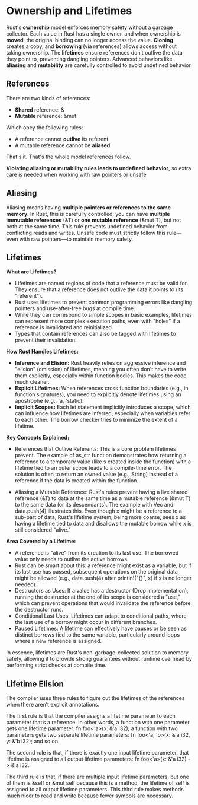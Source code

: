 # Ownership and Lifetimes

Rust's **ownership** model enforces memory safety without a garbage collector.
Each value in Rust has a single owner, and when ownership is **moved**,
the original binding can no longer access the value. **Cloning** creates a copy,
and **borrowing** (via references) allows access without taking ownership.
The **lifetimes** ensure references don’t outlive the data they point to,
preventing dangling pointers. Advanced behaviors like **aliasing**
and **mutability** are carefully controlled to avoid undefined behavior.

## References

There are two kinds of references:

* **Shared** reference: &
* **Mutable** reference: &mut

Which obey the following rules:

* A reference cannot **outlive** its referent
* A mutable reference cannot be **aliased**

That's it. That's the whole model references follow.

**Violating aliasing or mutability rules leads to undefined behavior**,
so extra care is needed when working with raw pointers or unsafe

## Aliasing

Aliasing means having **multiple pointers or references to the same memory**.
In Rust, this is carefully controlled: you can have **multiple immutable references** (&T)
or **one mutable reference** (&mut T), but not both at the same time. This rule prevents
undefined behavior from conflicting reads and writes.
Unsafe code must strictly follow this rule—even with raw pointers—to maintain memory safety.

## Lifetimes

**What are Lifetimes?**

* Lifetimes are named regions of code that a reference must be valid for. They ensure that a reference does not outlive
  the data it points to (its "referent").
* Rust uses lifetimes to prevent common programming errors like dangling pointers and use-after-free bugs at compile
  time.
* While they can correspond to simple scopes in basic examples, lifetimes can represent more complex execution paths,
  even with "holes" if a reference is invalidated and reinitialized.
* Types that contain references can also be tagged with lifetimes to prevent their invalidation.

**How Rust Handles Lifetimes:**

* **Inference and Elision:** Rust heavily relies on aggressive inference and "elision" (omission) of lifetimes, meaning
  you
  often don't have to write them explicitly, especially within function bodies. This makes the code much cleaner.
* **Explicit Lifetimes:** When references cross function boundaries (e.g., in function signatures), you need to
  explicitly
  denote lifetimes using an apostrophe (e.g., 'a, 'static).
* **Implicit Scopes:** Each let statement implicitly introduces a scope, which can influence how lifetimes are inferred,
  especially when variables refer to each other. The borrow checker tries to minimize the extent of a lifetime.

**Key Concepts Explained:**

* References that Outlive Referents: This is a core problem lifetimes prevent. The example of as_str function
  demonstrates how returning a reference to a temporary value (like s created inside the function) with a lifetime tied
  to an outer scope leads to a compile-time error. The solution is often to return an owned value (e.g., String) instead
  of a reference if the data is created within the function.

* Aliasing a Mutable Reference: Rust's rules prevent having a live shared reference (&T) to data at the same time as a
  mutable reference (&mut T) to the same data (or its descendants). The example with Vec and data.push(4) illustrates
  this. Even though x might be a reference to a sub-part of data, Rust's lifetime system, being more coarse, sees x as
  having a lifetime tied to data and disallows the mutable borrow while x is still considered "alive."

**Area Covered by a Lifetime:**

* A reference is "alive" from its creation to its last use. The borrowed value only needs to outlive the active borrows.
* Rust can be smart about this: a reference might exist as a variable, but if its last use has passed, subsequent
  operations on the original data might be allowed (e.g., data.push(4) after println!("{}", x) if x is no longer
  needed).
* Destructors as Uses: If a value has a destructor (Drop implementation), running the destructor at the end of its scope
  is considered a "use," which can prevent operations that would invalidate the reference before the destructor runs.
* Conditional Last Uses: Lifetimes can adapt to conditional paths, where the last use of a borrow might occur in
  different branches.
* Paused Lifetimes: A lifetime can effectively have pauses or be seen as distinct borrows tied to the same variable,
  particularly around loops where a new reference is assigned.

In essence, lifetimes are Rust's non-garbage-collected solution to memory safety, allowing it to provide strong
guarantees without runtime overhead by performing strict checks at compile time.

## Lifetime Elision

The compiler uses three rules to figure out the lifetimes of the references
when there aren’t explicit annotations.

The first rule is that the compiler assigns a lifetime parameter to each parameter that’s a reference. In other words, a
function with one parameter gets one lifetime parameter: fn foo<'a>(x: &'a i32); a function with two parameters gets two
separate lifetime parameters: fn foo<'a, 'b>(x: &'a i32, y: &'b i32); and so on.

The second rule is that, if there is exactly one input lifetime parameter, that lifetime is assigned to all output
lifetime parameters: fn foo<'a>(x: &'a i32) -> &'a i32.

The third rule is that, if there are multiple input lifetime parameters, but one of them is &self or &mut self because
this is a method, the lifetime of self is assigned to all output lifetime parameters. This third rule makes methods much
nicer to read and write because fewer symbols are necessary.
